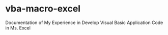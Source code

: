 # vba-macro-excel
Documentation of My Experience in Develop Visual Basic Application Code in Ms. Excel
